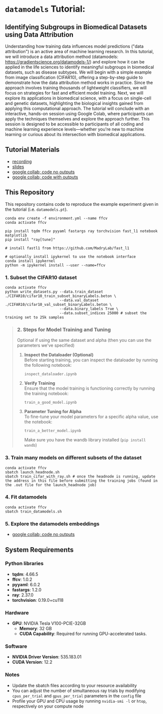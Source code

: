 # <code>datamodels</code> Tutorial: 
## Identifying Subgroups in Biomedical Datasets using Data Attribution 

Understanding how training data influences model predictions ("data attribution") is an active area of machine learning research. In this tutorial, we will introduce a data attribution method (datamodels: https://gradientscience.org/datamodels-1/) and explore how it can be applied in the life sciences  to identify meaningful subgroups in biomedical datasets, such as disease subtypes. We will begin with a simple example from image classification (CIFAR10), offering a step-by-step guide to demonstrate how the data attribution method works in practice. Since the approach involves training thousands of lightweight classifiers, we will focus on strategies for fast and efficient model training. Next, we will explore its applications in biomedical science, with a focus on single-cell and genetic datasets, highlighting the biological insights gained from applying this computational approach. The tutorial will conclude with an interactive, hands-on session using Google Colab, where participants can apply the techniques themselves and explore the approach further. This session is designed to be accessible to participants of all coding and machine learning experience levels—whether you're new to machine learning or curious about its intersection with biomedical applications.

## Tutorial Materials
- [recording](https://cbmm.mit.edu/computational-tutorials/recordings)
- [slides](https://drive.google.com/file/d/1qGahNYBUnThba07D2D9gZTviiU_kOedF/view?usp=sharing)
- [google collab; code no outputs](https://colab.research.google.com/drive/1lwl7-Xsc7lg9bTg97hEEqPt54x-J1qeU?usp=sharing)
- [google collab; code with outputs](https://colab.research.google.com/drive/1u2jZzWs7SVT6kj-O8rMsUphHfvyeqnHh?usp=sharing)

## This Repository
This repository contains code to reproduce the example experiment given in the tutorial (i.e. `datamodels.pt`).

```{bash}
conda env create -f environment.yml --name ffcv
conda activate ffcv

pip install tqdm ffcv pyyaml fastargs ray torchvision fast_l1 notebook matplotlib
pip install "ray[tune]"

# install fastl1 from https://github.com/MadryLab/fast_l1

# optionally install ipykernel to use the notebook interface
conda install ipykernel
python -m ipykernel install --user --name=ffcv
```
### 1. Subset the CIFAR10 dataset
```{bash}
conda activate ffcv
python write_datasets.py --data.train_dataset ./CIFAR10/cifar10_train_subset_binaryLabels.beton \
                         --data.val_dataset ./CIFAR10/cifar10_val_subset_binaryLabels.beton \
                         --data.binary_labels True \
                         --data.subset_indices 25000 # subset the training set to 25k samples
```

> ### 2. Steps for Model Training and Tuning
> 
> Optional if using the same dataset and alpha (then you can use the parameters we've specified)
> 1. **Inspect the Dataloader (Optional)**  
>    Before starting training, you can inspect the dataloader by running the following notebook:
>    
>    `inspect_dataloader.ipynb`
> 
> 2. **Verify Training**  
>    Ensure that the model training is functioning correctly by running the training notebook:
>    
>    `train_a_good_model.ipynb`
> 
> 3. **Parameter Tuning for Alpha**  
>    To fine-tune your model parameters for a specific alpha value, use the notebook:
>    
>    `train_a_better_model.ipynb`
>
>    Make sure you have the wandb library installed (`pip install wandb`)
>

### 3. Train many models on different subsets of the dataset
```{bash}
conda activate ffcv
sbatch launch_headnode.sh
sbatch train_cifar_with_ray.sh # once the headnode is running, update the address in this file before submitting the training jobs (found in the .out file for the launch_headnode job) 
```

### 4. Fit datamodels
```{bash}
conda activate ffcv
sbatch train_datamodels.sh
```

### 5. Explore the datamodels embeddings

- [google collab; code no outputs](https://colab.research.google.com/drive/1lwl7-Xsc7lg9bTg97hEEqPt54x-J1qeU?usp=sharing)

## System Requirements
### Python libraries
- **tqdm**: 4.66.5
- **ffcv**: 1.0.2
- **pyyaml**: 6.0.2
- **fastargs**: 1.2.0
- **ray**: 2.37.0
- **torchvision**: 0.19.0+cu118
### Hardware
- **GPU**: NVIDIA Tesla V100-PCIE-32GB
  - **Memory**: 32 GB
  - **CUDA Capability**: Required for running GPU-accelerated tasks.
### Software
- **NVIDIA Driver Version**: 535.183.01
- **CUDA Version**: 12.2
### Notes
- Update the sbatch files according to your resource availability
- You can adjust the number of simultaneous ray trials by modifying `cpus_per_trial` and `gpus_per_trial` parameters in the `config` file
- Profile your GPU and CPU usage by running `nvidia-smi -l` or `htop`, respectively on your compute node

